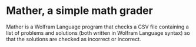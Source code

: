 # Mather, a simple math grader
Mather is a Wolfram Language program that checks a CSV file containing a list
of problems and solutions (both written in Wolfram Language syntax) so that 
the solutions are checked as incorrect or incorrect.
